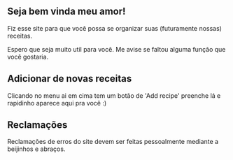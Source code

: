 ## Seja bem vinda meu amor!

Fiz esse site para que você possa se organizar suas (futuramente nossas) receitas.

Espero que seja muito util para você. Me avise se faltou alguma função que você gostaria.

## Adicionar de novas receitas 

Clicando no menu ai em cima tem um botão de 'Add recipe' preenche lá e rapidinho aparece aqui pra você :)


## Reclamações

Reclamações de erros do site devem ser feitas pessoalmente mediante a beijinhos e abraços.